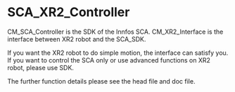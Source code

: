 # SCA_XR2_Controller

CM_SCA_Controller is the SDK of the Innfos SCA.
CM_XR2_Interface is the interface between XR2 robot and the SCA_SDK.

If you want the XR2 robot to do simple motion, the interface can satisfy you.
If you want to control the SCA only or use advanced functions on XR2 robot, please use SDK.

The further function details please see the head file and doc file.
